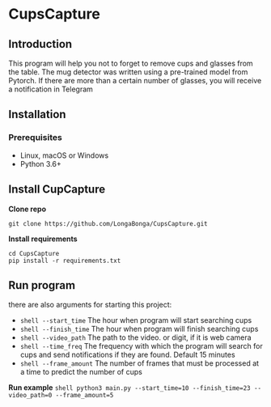 # CupsCapture

## Introduction
This program will help you not to forget to remove cups and glasses from the table. The mug detector was written using a pre-trained model from Pytorch. If there are more than a certain number of glasses, you will receive a notification in Telegram

## Installation
### Prerequisites
- Linux, macOS or Windows
- Python 3.6+

## Install CupCapture

**Clone repo**
```shell
git clone https://github.com/LongaBonga/CupsCapture.git
```

**Install requirements**
```shell
cd CupsCapture
pip install -r requirements.txt
```

## Run program

there are also arguments for starting this project:
- ```shell --start_time``` The hour when program will start searching cups
- ```shell --finish_time``` The hour when program will finish searching cups
- ```shell --video_path``` The path to the video. or digit, if it is web camera
- ```shell --time_freq``` The frequency with which the program will search for cups and send notifications if they are found. Default 15 minutes
- ```shell --frame_amount``` The number of frames that must be processed at a time to predict the number of cups

**Run example**
```shell python3 main.py --start_time=10 --finish_time=23 --video_path=0 --frame_amount=5```